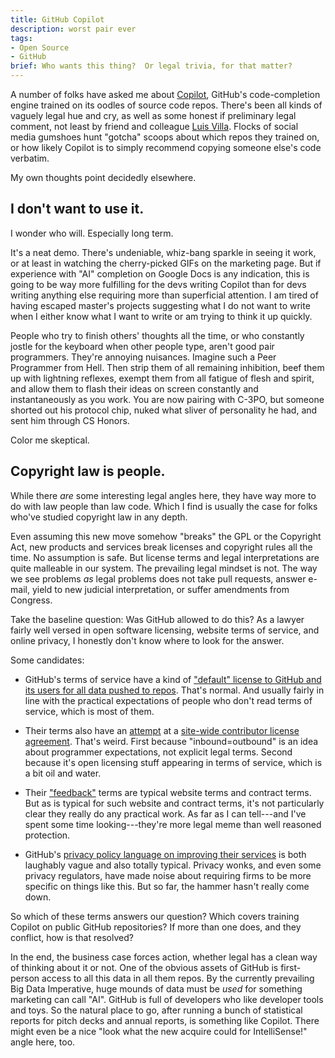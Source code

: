```yaml
---
title: GitHub Copilot
description: worst pair ever
tags:
- Open Source
- GitHub
brief: Who wants this thing?  Or legal trivia, for that matter?
---
```


A number of folks have asked me about [Copilot](https://copilot.github.com/), GitHub's code-completion engine trained on its oodles of source code repos.  There's been all kinds of vaguely legal hue and cry, as well as some honest if preliminary legal comment, not least by friend and colleague [Luis Villa](https://twitter.com/luis_in_brief).  Flocks of social media gumshoes hunt "gotcha" scoops about which repos they trained on, or how likely Copilot is to simply recommend copying someone else's code verbatim.

My own thoughts point decidedly elsewhere.

## I don't want to use it.

I wonder who will.  Especially long term.

It's a neat demo.  There's undeniable, whiz-bang sparkle in seeing it work, or at least in watching the cherry-picked GIFs on the marketing page.  But if experience with "AI" completion on Google Docs is any indication, this is going to be way more fulfilling for the devs writing Copilot than for devs writing anything else requiring more than superficial attention.  I am tired of having escaped master's projects suggesting what I do not want to write when I either know what I want to write or am trying to think it up quickly.

People who try to finish others' thoughts all the time, or who constantly jostle for the keyboard when other people type, aren't good pair programmers.  They're annoying nuisances.  Imagine such a Peer Programmer from Hell.  Then strip them of all remaining inhibition, beef them up with lightning reflexes, exempt them from all fatigue of flesh and spirit, and allow them to flash their ideas on screen constantly and instantaneously as you work.  You are now pairing with C-3PO, but someone shorted out his protocol chip, nuked what sliver of personality he had, and sent him through CS Honors.

Color me skeptical.

## Copyright law is people.

While there _are_ some interesting legal angles here, they have way more to do with law people than law code.  Which I find is usually the case for folks who've studied copyright law in any depth.

Even assuming this new move somehow "breaks" the GPL or the Copyright Act, new products and services break licenses and copyright rules all the time.  No assumption is safe.  But license terms and legal interpretations are quite malleable in our system.  The prevailing legal mindset is not.  The way we see problems _as_ legal problems does not take pull requests, answer e-mail, yield to new judicial interpretation, or suffer amendments from Congress.

Take the baseline question:  Was GitHub allowed to do this?  As a lawyer fairly well versed in open software licensing, website terms of service, and online privacy, I honestly don't know where to look for the answer.

Some candidates:

- GitHub's terms of service have a kind of ["default" license to GitHub and its users for all data pushed to repos](https://docs.github.com/en/github/site-policy/github-terms-of-service#4-license-grant-to-us).  That's normal.  And usually fairly in line with the practical expectations of people who don't read terms of service, which is most of them.

- Their terms also have an [attempt](https://writing.kemitchell.com/2017/02/16/Against-Legislating-the-Nonobvious.html) at a [site-wide contributor license agreement](https://docs.github.com/en/github/site-policy/github-terms-of-service#6-contributions-under-repository-license).  That's weird.  First because "inbound=outbound" is an idea about programmer expectations, not explicit legal terms.  Second because it's open licensing stuff appearing in terms of service, which is a bit oil and water.

- Their ["feedback"](https://docs.github.com/en/github/site-policy/github-terms-of-service#3-feedback) terms are typical website terms and contract terms.  But as is typical for such website and contract terms, it's not particularly clear they really do any practical work.  As far as I can tell---and I've spent some time looking---they're more legal meme than well reasoned protection.

- GitHub's [privacy policy language on improving their services](https://docs.github.com/en/github/site-policy/github-privacy-statement#how-github-uses-your-information) is both laughably vague and also totally typical.  Privacy wonks, and even some privacy regulators, have made noise about requiring firms to be more specific on things like this.  But so far, the hammer hasn't really come down.

So which of these terms answers our question?  Which covers training Copilot on public GitHub repositories?  If more than one does, and they conflict, how is that resolved?

In the end, the business case forces action, whether legal has a clean way of thinking about it or not.  One of the obvious assets of GitHub is first-person access to all this data in all them repos.  By the currently prevailing Big Data Imperative, huge mounds of data must be _used_ for something marketing can call "AI".  GitHub is full of developers who like developer tools and toys.  So the natural place to go, after running a bunch of statistical reports for pitch decks and annual reports, is something like Copilot.  There might even be a nice "look what the new acquire could for IntelliSense!" angle here, too.
